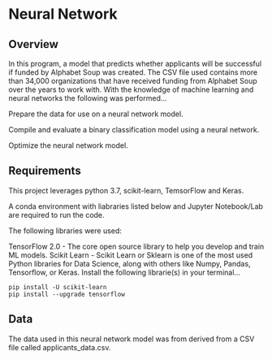 # Neural Network

**Overview**
----
In this program, a model that predicts whether applicants will be successful if funded by Alphabet Soup was created. The CSV file used contains more than 34,000 organizations that have received funding from Alphabet Soup over the years to work with. With the knowledge of machine learning and neural networks the following was performed...

Prepare the data for use on a neural network model.

Compile and evaluate a binary classification model using a neural network.

Optimize the neural network model.

**Requirements**
----
This project leverages python 3.7, scikit-learn, TemsorFlow and Keras.

A conda environment with liabraries listed below and Jupyter Notebook/Lab are required to run the code.

The following libraries were used:

TensorFlow 2.0 - The core open source library to help you develop and train ML models.
Scikit Learn - Scikit Learn or Sklearn is one of the most used Python libraries for Data Science, along with others like Numpy, Pandas, Tensorflow, or Keras.
Install the following librarie(s) in your terminal...
```
pip install -U scikit-learn
pip install --upgrade tensorflow
```

**Data**
----
The data used in this neural network model was from derived from a CSV file called applicants_data.csv.

